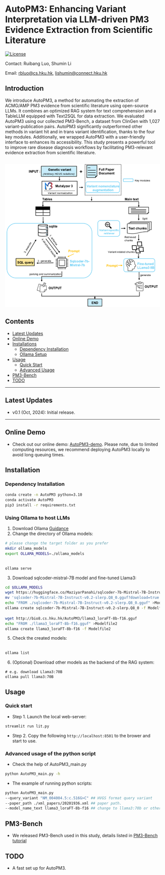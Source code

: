 # AutoPM3: Enhancing Variant Interpretation via LLM-driven PM3 Evidence Extraction from Scientific Literature

[![License](https://img.shields.io/badge/license-MIT-blue)](https://opensource.org/license/mit/) 


Contact: Ruibang Luo, Shumin Li

Email: rbluo@cs.hku.hk, lishumin@connect.hku.hk


## Introduction
We introduce AutoPM3, a method for automating the extraction of ACMG/AMP PM3 evidence from scientific literature using open-source LLMs. It combines an optimized RAG system for text comprehension and a TableLLM equipped with Text2SQL for data extraction. We evaluated AutoPM3 using our collected PM3-Bench, a dataset from ClinGen with 1,027 variant-publication pairs. AutoPM3 significantly outperformed other methods in variant hit and in trans variant identification, thanks to the four key modules. Additionally, we wrapped AutoPM3 with a user-friendly interface to enhances its accessibility. This study presents a powerful tool to improve rare disease diagnosis workflows by facilitating PM3-relevant evidence extraction from scientific literature.

![](./images/img1.png)
---

## Contents

- [Latest Updates](#latest-updates)
- [Online Demo](#online-demo)
- [Installations](#installation)
    - [Dependency Installation](#dependency-installation)
    - [Ollama Setup](#using-ollama-to-host-llms)
- [Usage](#usage)
    - [Quick Start](#quick-start)
    - [Advanced Usage](#advanced-usage-of-the-python-script)
- [PM3-Bench](#pm3-bench)
- [TODO](#todo)
---

## Latest Updates
* v0.1 (Oct, 2024): Initial release.
---
## Online Demo
* Check out our online demo: [AutoPM3-demo](https://www.bio8.cs.hku.hk/autopm3-demo/). Please note, due to limited computing resources, we recommend deploying AutoPM3 locally to avoid long queuing times.
## Installation
### Dependency Installation
```bash
conda create -n AutoPM3 python=3.10
conda activate AutoPM3
pip3 install -r requirements.txt
```

### Using Ollama to host LLMs
1. Download Ollama [Guidance](https://github.com/ollama/ollama)  
2. Change the directory of Ollama models:
```bash
# please change the target folder as you prefer
mkdir ollama_models
export OLLAMA_MODELS=./ollama_models
```


```bash

ollama serve

```

3. Download sqlcoder-mistral-7B model and fine-tuned Llama3:
```bash
cd $OLLAMA_MODELS
wget https://huggingface.co/MaziyarPanahi/sqlcoder-7b-Mistral-7B-Instruct-v0.2-slerp-GGUF/resolve/main/sqlcoder-7b-Mistral-7B-Instruct-v0.2-slerp.Q8_0.gguf?download=true
mv 'sqlcoder-7b-Mistral-7B-Instruct-v0.2-slerp.Q8_0.gguf?download=true' 'sqlcoder-7b-Mistral-7B-Instruct-v0.2-slerp.Q8_0.gguf'
echo "FROM ./sqlcoder-7b-Mistral-7B-Instruct-v0.2-slerp.Q8_0.gguf" >Modelfile1
ollama create sqlcoder-7b-Mistral-7B-Instruct-v0.2-slerp.Q8_0 -f Modelfile1

wget http://bio8.cs.hku.hk/AutoPM3/llama3_loraFT-8b-f16.gguf
echo "FROM ./llama3_loraFT-8b-f16.gguf" >Modelfile2
ollama create llama3_loraFT-8b-f16 -f Modelfile2

```

5. Check the created models:

```bash

ollama list

```

6. (Optional) Download other models as the backend of the RAG system:
```
# e.g. download Llama3:70B
ollama pull llama3:70B

```

## Usage

### Quick start

* Step 1. Launch the local web-server:
```bash
streamlit run lit.py
```
* Step 2. Copy the following `http://localhost:8501` to the brower and start to use.

### Advanced usage of the python script

* Check the help of AutoPM3_main.py
```bash
python AutoPM3_main.py -h
```
* The example of running python scripts: 
```bash
python AutoPM3_main.py 
--query_variant "NM_004004.5:c.516G>C" ## HVGS format query variant
--paper_path ./xml_papers/20201936.xml ## paper path.
--model_name_text llama3_loraFT-8b-f16 ## change to llama3:70b or other hosted models as the backend of RAG as you prefer, noted that you need pull the model in Ollama in advance.
```

## PM3-Bench
* We released PM3-Bench used in this study, details listed in [PM3-Bench tutorial](PM3-Bench/README.md)

## TODO
* A fast set up for AutoPM3.

